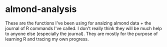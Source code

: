 # almond-analysis
These are the functions I've been using for analzing almond data + the journal of R commands I've called. I don't really think they will be much help to anyone else (especially the journal). They are mostly for the purpose of learning R and tracing my own progress. 
